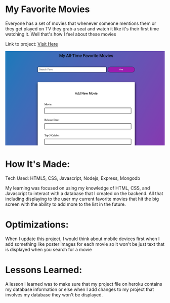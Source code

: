 # My Favorite Movies

Everyone has a set of movies that whenever someone mentions them or they get played on TV
they grab a seat and watch it like it's their first time watching it. Well that's how I feel
about these movies

Link to project: <a href="https://currentfavmovies.herokuapp.com/"> Visit Here</a>

![alt tag](https://github.com/BrendonW250/favMovieAppPt2/blob/main/favMoviesScreenshot.png)

# How It's Made: 
Tech Used: HTML5, CSS, Javascript, Nodejs, Express, Mongodb

My learning was focused on using my knowledge of HTML, CSS, and Javascript to interact with a database
that I created on the backend. All that including displaying to the user my current favorite movies that
hit the big screen with the ability to add more to the list in the future.

# Optimizations:
When I update this project, I would think about mobile devices first when I add something like poster images
for each movie so it won't be just text that is displayed when you search for a movie

# Lessons Learned:
A lesson I learned was to make sure that my project file on heroku contains my database information or else when I add
changes to my project that involves my database they won't be displayed.



